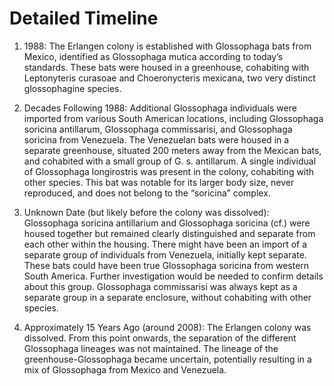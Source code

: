 # Detailed Timeline

1. 1988: The Erlangen colony is established with Glossophaga bats from Mexico, identified as Glossophaga mutica according to today’s standards. These bats were housed in a greenhouse, cohabiting with Leptonyteris curasoae and Choeronycteris mexicana, two very distinct glossophagine species.

2. Decades Following 1988:
        Additional Glossophaga individuals were imported from various South American locations, including Glossophaga soricina antillarum, Glossophaga commissarisi, and Glossophaga soricina from Venezuela.
        The Venezuelan bats were housed in a separate greenhouse, situated 200 meters away from the Mexican bats, and cohabited with a small group of G. s. antillarum.
        A single individual of Glossophaga longirostris was present in the colony, cohabiting with other species. This bat was notable for its larger body size, never reproduced, and does not belong to the “soricina” complex.

3. Unknown Date (but likely before the colony was dissolved):
        Glossophaga soricina antillarium and Glossophaga soricina (cf.) were housed together but remained clearly distinguished and separate from each other within the housing.
        There might have been an import of a separate group of individuals from Venezuela, initially kept separate. These bats could have been true Glossophaga soricina from western South America. Further investigation would be needed to confirm details about this group.
        Glossophaga commissarisi was always kept as a separate group in a separate enclosure, without cohabiting with other species.

4. Approximately 15 Years Ago (around 2008): The Erlangen colony was dissolved. From this point onwards, the separation of the different Glossophaga lineages was not maintained. The lineage of the greenhouse-Glossophaga became uncertain, potentially resulting in a mix of Glossophaga from Mexico and Venezuela.
